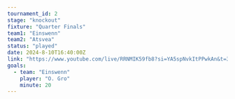 ```yaml
---
tournament_id: 2
stage: "knockout"
fixture: "Quarter Finals"
team1: "Einswenn"
team2: "Atsvea"
status: "played"
date: 2024-8-10T16:40:00Z
link: "https://www.youtube.com/live/RRNMIK59fb8?si=YA5spNvkItPPwkAn&t=3081"
goals:
  - team: "Einswenn"
    player: "O. Gro"
    minute: 20
---
```

